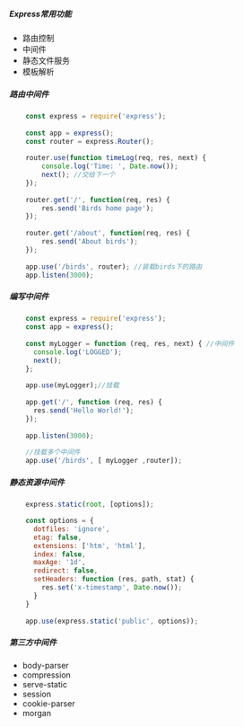 ##### Express常用功能
   + 路由控制
   + 中间件
   + 静态文件服务
   + 模板解析
   
##### 路由中间件
```javascript
    const express = require('express');
    
    const app = express();
    const router = express.Router();
    
    router.use(function timeLog(req, res, next) {
        console.log('Time: ', Date.now());
        next(); //交给下一个
    });
    
    router.get('/', function(req, res) {
        res.send('Birds home page');
    });
    
    router.get('/about', function(req, res) {
        res.send('About birds');
    });
    
    app.use('/birds', router); //装载birds下的路由
    app.listen(3000);

```

##### 编写中间件
```javascript
    const express = require('express');
    const app = express();
    
    const myLogger = function (req, res, next) { //中间件
      console.log('LOGGED');
      next();
    };
    
    app.use(myLogger);//挂载
    
    app.get('/', function (req, res) {
      res.send('Hello World!');
    });
    
    app.listen(3000);
    
    //挂载多个中间件
    app.use('/birds', [ myLogger ,router]);
```

##### 静态资源中间件
```javascript
    express.static(root, [options]);

    const options = {
      dotfiles: 'ignore',
      etag: false,
      extensions: ['htm', 'html'],
      index: false,
      maxAge: '1d',
      redirect: false,
      setHeaders: function (res, path, stat) {
        res.set('x-timestamp', Date.now());
      }
    }
    
    app.use(express.static('public', options));
```

##### 第三方中间件
   + body-parser
   + compression
   + serve-static
   + session 
   + cookie-parser
   + morgan
